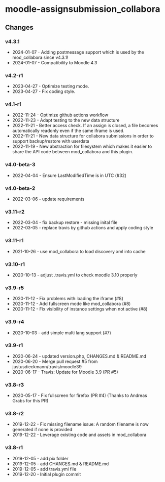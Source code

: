 moodle-assignsubmission_collabora
=================================

Changes
-------

### v4.3.1
* 2024-01-07 -  Adding postmessage support which is used by the mod_collabora since v4.3.1!
* 2024-01-07 -  Compatibility to Moodle 4.3

### v4.2-r1

* 2023-04-27 -  Optimize testing mode.
* 2023-04-27 -  Fix coding style.

### v4.1-r1

* 2022-11-24 -  Optimize github actions workflow
* 2022-11-23 -  Adapt testing to the new data structure
* 2022-11-21 -  Better access check. If an assign is closed, a file becomes automatically readonly even if the same iframe is used.
* 2022-11-21 -  New data structure for collabora submissions in order to support backup/restore with userdata
* 2022-11-19 -  New abstraction for filesystem which makes it easier to share the API code between mod_collabora and this plugin.

### v4.0-beta-3

* 2022-04-04 -  Ensure LastModifiedTime is in UTC (#32)

### v4.0-beta-2

* 2022-03-06 - update requirements

### v3.11-r2

* 2022-03-04 - fix backup restore - missing inital file
* 2022-03-05 - replace travis by github actions and apply coding style

### v3.11-r1

* 2021-10-26 - use mod_collabora to load discovery xml into cache

### v3.10-r1

* 2020-10-13 - adjust .travis.yml to check moodle 3.10 properly

### v3.9-r5

* 2020-11-12 - Fix problems with loading the iframe (#8)
* 2020-11-12 - Add fullscreen mode like mod_collabora (#8)
* 2020-11-12 - Fix visibility of instance settings when not active (#8)

### v3.9-r4

* 2020-10-03 - add simple multi lang support (#7)

### v3.9-r1

* 2020-06-24 - updated version.php, CHANGES.md & README.md
* 2020-06-20 - Merge pull request #5 from justusdieckmann/travis/moodle39
* 2020-06-17 - Travis: Update for Moodle 3.9 (PR #5)

### v3.8-r3
* 2020-05-17 - Fix fullscreen for firefox (PR #4) (Thanks to Andreas Grabs for this PR)

### v3.8-r2
* 2019-12-22 - Fix missing filename issue: A random filename is now generated if none is provided
* 2019-12-22 - Leverage existing code and assets in mod_collabora

### v3.8-r1
* 2019-12-05 - add pix folder
* 2019-12-05 - add CHANGES.md & README.md
* 2019-12-05 - add travis.yml file
* 2019-12-20 - Initial plugin commit
